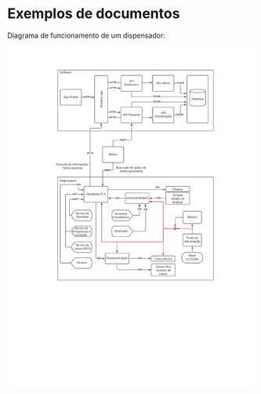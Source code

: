 # Exemplos de documentos

Diagrama de funcionamento de um dispensador:


![Diagrama](images/fluxograma_elet_soft.png)